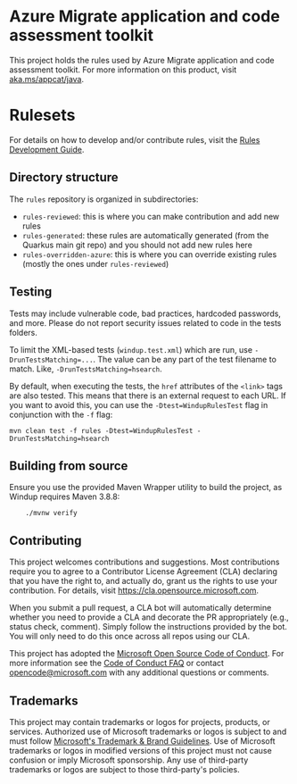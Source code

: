 # Azure Migrate application and code assessment toolkit

This project holds the rules used by Azure Migrate application and code assessment toolkit. For more information on this product, visit [aka.ms/appcat/java](https://aka.ms/appcat/java).

# Rulesets

For details on how to develop and/or contribute rules, visit the [Rules Development Guide](https://azure.github.io/appcat-docs/rules-development-guide/).

## Directory structure

The `rules` repository is organized in subdirectories:

* `rules-reviewed`: this is where you can make contribution and add new rules
* `rules-generated`: these rules are automatically generated (from the Quarkus main git repo) and you should not add new rules here
* `rules-overridden-azure`: this is where you can override existing rules (mostly the ones under `rules-reviewed`)

## Testing

Tests may include vulnerable code, bad practices, hardcoded passwords, and more. Please do not report security issues related to code in the tests folders.

To limit the XML-based tests (`windup.test.xml`) which are run, use `-DrunTestsMatching=...`.
The value can be any part of the test filename to match. Like, `-DrunTestsMatching=hsearch`.

By default, when executing the tests, the `href` attributes of the `<link>` tags are also tested. This means that there is an external request to each URL. 
If you want to avoid this, you can use the `-Dtest=WindupRulesTest` flag in conjunction with the `-f` flag:

```
mvn clean test -f rules -Dtest=WindupRulesTest -DrunTestsMatching=hsearch
```

## Building from source

Ensure you use the provided Maven Wrapper utility to build the project, as Windup requires Maven 3.8.8:

        ./mvnw verify

## Contributing

This project welcomes contributions and suggestions.  Most contributions require you to agree to a
Contributor License Agreement (CLA) declaring that you have the right to, and actually do, grant us
the rights to use your contribution. For details, visit https://cla.opensource.microsoft.com.

When you submit a pull request, a CLA bot will automatically determine whether you need to provide
a CLA and decorate the PR appropriately (e.g., status check, comment). Simply follow the instructions
provided by the bot. You will only need to do this once across all repos using our CLA.

This project has adopted the [Microsoft Open Source Code of Conduct](https://opensource.microsoft.com/codeofconduct/).
For more information see the [Code of Conduct FAQ](https://opensource.microsoft.com/codeofconduct/faq/) or
contact [opencode@microsoft.com](mailto:opencode@microsoft.com) with any additional questions or comments.

## Trademarks

This project may contain trademarks or logos for projects, products, or services. Authorized use of Microsoft 
trademarks or logos is subject to and must follow 
[Microsoft's Trademark & Brand Guidelines](https://www.microsoft.com/en-us/legal/intellectualproperty/trademarks/usage/general).
Use of Microsoft trademarks or logos in modified versions of this project must not cause confusion or imply Microsoft sponsorship.
Any use of third-party trademarks or logos are subject to those third-party's policies.

